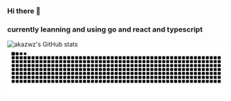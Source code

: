 ### Hi there 👋
### currently leanning and using go and react and typescript
![akazwz's GitHub stats](https://github-readme-stats.vercel.app/api?username=akazwz&show_icons=true&theme=dark)
![snake](./assets/github-contribution-grid-snake.svg)